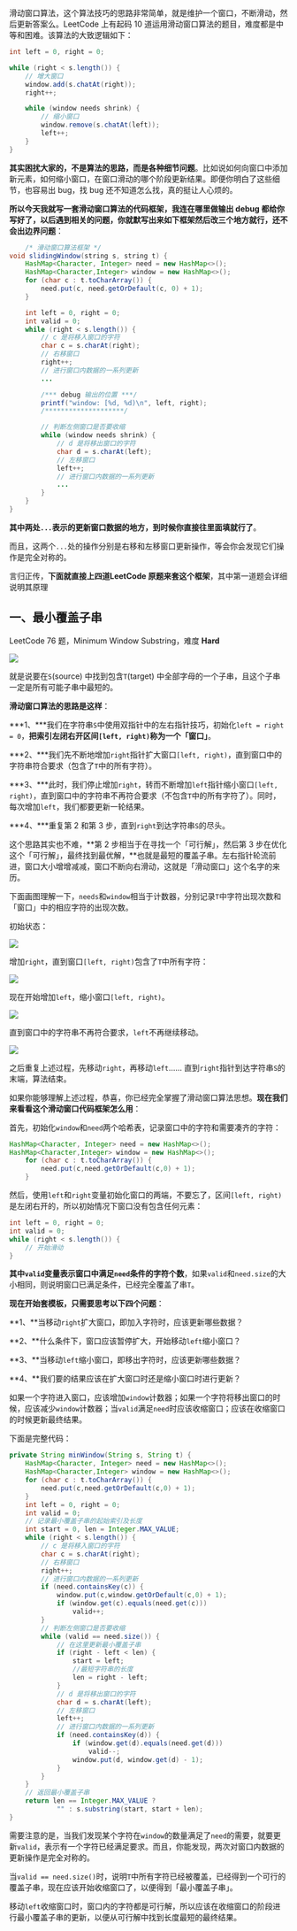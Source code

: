 滑动窗口算法，这个算法技巧的思路非常简单，就是维护一个窗口，不断滑动，然后更新答案么。LeetCode 上有起码 10 道运用滑动窗口算法的题目，难度都是中等和困难。该算法的大致逻辑如下：

```java
int left = 0, right = 0;

while (right < s.length()) {
    // 增大窗口
    window.add(s.chatAt(right));
    right++;

    while (window needs shrink) {
        // 缩小窗口
        window.remove(s.chatAt(left));
        left++;
    }
}
```

**其实困扰大家的，不是算法的思路，而是各种细节问题**。比如说如何向窗口中添加新元素，如何缩小窗口，在窗口滑动的哪个阶段更新结果。即便你明白了这些细节，也容易出 bug，找 bug 还不知道怎么找，真的挺让人心烦的。

**所以今天我就写一套滑动窗口算法的代码框架，我连在哪里做输出 debug 都给你写好了，以后遇到相关的问题，你就默写出来如下框架然后改三个地方就行，还不会出边界问题**：

```java
	/* 滑动窗口算法框架 */
void slidingWindow(string s, string t) {
    HashMap<Character, Integer> need = new HashMap<>();
    HashMap<Character,Integer> window = new HashMap<>();
    for (char c : t.toCharArray()) {
    	need.put(c, need.getOrDefault(c, 0) + 1);    
    }

    int left = 0, right = 0;
    int valid = 0; 
    while (right < s.length()) {
        // c 是将移入窗口的字符
        char c = s.charAt(right);
        // 右移窗口
        right++;
        // 进行窗口内数据的一系列更新
        ...

        /*** debug 输出的位置 ***/
        printf("window: [%d, %d)\n", left, right);
        /********************/

        // 判断左侧窗口是否要收缩
        while (window needs shrink) {
            // d 是将移出窗口的字符
            char d = s.charAt(left);
            // 左移窗口
            left++;
            // 进行窗口内数据的一系列更新
            ...
        }
    }
}
```



**其中两处`...`表示的更新窗口数据的地方，到时候你直接往里面填就行了**。

而且，这两个`...`处的操作分别是右移和左移窗口更新操作，等会你会发现它们操作是完全对称的。

言归正传，**下面就直接上四道LeetCode 原题来套这个框架**，其中第一道题会详细说明其原理

## 一、最小覆盖子串

LeetCode 76 题，Minimum Window Substring，难度 **Hard**

![](..\pictures\滑动窗口\最小覆盖字串.png)

就是说要在`S`(source) 中找到包含`T`(target) 中全部字母的一个子串，且这个子串一定是所有可能子串中最短的。

**滑动窗口算法的思路是这样**：

***1、***我们在字符串`S`中使用双指针中的左右指针技巧，初始化`left = right = 0`，**把索引左闭右开区间`[left, right)`称为一个「窗口」**。

***2、***我们先不断地增加`right`指针扩大窗口`[left, right)`，直到窗口中的字符串符合要求（包含了`T`中的所有字符）。

***3、***此时，我们停止增加`right`，转而不断增加`left`指针缩小窗口`[left, right)`，直到窗口中的字符串不再符合要求（不包含`T`中的所有字符了）。同时，每次增加`left`，我们都要更新一轮结果。

***4、***重复第 2 和第 3 步，直到`right`到达字符串`S`的尽头。

这个思路其实也不难，**第 2 步相当于在寻找一个「可行解」，然后第 3 步在优化这个「可行解」，最终找到最优解，**也就是最短的覆盖子串。左右指针轮流前进，窗口大小增增减减，窗口不断向右滑动，这就是「滑动窗口」这个名字的来历。

下面画图理解一下，`needs`和`window`相当于计数器，分别记录`T`中字符出现次数和「窗口」中的相应字符的出现次数。

初始状态：

![](..\pictures\滑动窗口\滑动窗口图解1.webp)

增加`right`，直到窗口`[left, right)`包含了`T`中所有字符：

![](..\pictures\滑动窗口\滑动窗口图解2.webp)

现在开始增加`left`，缩小窗口`[left, right)`。

![](..\pictures\滑动窗口\滑动窗口图解3.webp)

直到窗口中的字符串不再符合要求，`left`不再继续移动。

![](..\pictures\滑动窗口\滑动窗口图解4.webp)

之后重复上述过程，先移动`right`，再移动`left`…… 直到`right`指针到达字符串`S`的末端，算法结束。

如果你能够理解上述过程，恭喜，你已经完全掌握了滑动窗口算法思想。**现在我们来看看这个滑动窗口代码框架怎么用**：

首先，初始化`window`和`need`两个哈希表，记录窗口中的字符和需要凑齐的字符：

```java
HashMap<Character, Integer> need = new HashMap<>();
HashMap<Character,Integer> window = new HashMap<>();
	for (char c : t.toCharArray()) {
        need.put(c,need.getOrDefault(c,0) + 1);
    }
```

然后，使用`left`和`right`变量初始化窗口的两端，不要忘了，区间`[left, right)`是左闭右开的，所以初始情况下窗口没有包含任何元素：

```java
int left = 0, right = 0;
int valid = 0; 
while (right < s.length()) {
    // 开始滑动
}
```

**其中`valid`变量表示窗口中满足`need`条件的字符个数**，如果`valid`和`need.size`的大小相同，则说明窗口已满足条件，已经完全覆盖了串`T`。

**现在开始套模板，只需要思考以下四个问题**：

**1、**当移动`right`扩大窗口，即加入字符时，应该更新哪些数据？

**2、**什么条件下，窗口应该暂停扩大，开始移动`left`缩小窗口？

**3、**当移动`left`缩小窗口，即移出字符时，应该更新哪些数据？

**4、**我们要的结果应该在扩大窗口时还是缩小窗口时进行更新？

如果一个字符进入窗口，应该增加`window`计数器；如果一个字符将移出窗口的时候，应该减少`window`计数器；当`valid`满足`need`时应该收缩窗口；应该在收缩窗口的时候更新最终结果。

下面是完整代码：

```java
private String minWindow(String s, String t) {
    HashMap<Character, Integer> need = new HashMap<>();
    HashMap<Character,Integer> window = new HashMap<>();
    for (char c : t.toCharArray()) {
        need.put(c,need.getOrDefault(c,0) + 1);
    }
    int left = 0, right = 0;
    int valid = 0;
    // 记录最小覆盖子串的起始索引及长度
    int start = 0, len = Integer.MAX_VALUE;
    while (right < s.length()) {
        // c 是将移入窗口的字符
        char c = s.charAt(right);
        // 右移窗口
        right++;
        // 进行窗口内数据的一系列更新
        if (need.containsKey(c)) {
            window.put(c,window.getOrDefault(c,0) + 1);
            if (window.get(c).equals(need.get(c)))
                valid++;
        }
        // 判断左侧窗口是否要收缩
        while (valid == need.size()) {
            // 在这里更新最小覆盖子串
            if (right - left < len) {
                start = left;
                //最短字符串的长度
                len = right - left;
            }
            // d 是将移出窗口的字符
            char d = s.charAt(left);
            // 左移窗口
            left++;
            // 进行窗口内数据的一系列更新
            if (need.containsKey(d)) {
                if (window.get(d).equals(need.get(d)))
                    valid--;
                window.put(d, window.get(d) - 1);
            }
        }
    }
    // 返回最小覆盖子串
    return len == Integer.MAX_VALUE ?
            "" : s.substring(start, start + len);
}
```

需要注意的是，当我们发现某个字符在`window`的数量满足了`need`的需要，就要更新`valid`，表示有一个字符已经满足要求。而且，你能发现，两次对窗口内数据的更新操作是完全对称的。

当`valid == need.size()`时，说明`T`中所有字符已经被覆盖，已经得到一个可行的覆盖子串，现在应该开始收缩窗口了，以便得到「最小覆盖子串」。

移动`left`收缩窗口时，窗口内的字符都是可行解，所以应该在收缩窗口的阶段进行最小覆盖子串的更新，以便从可行解中找到长度最短的最终结果。